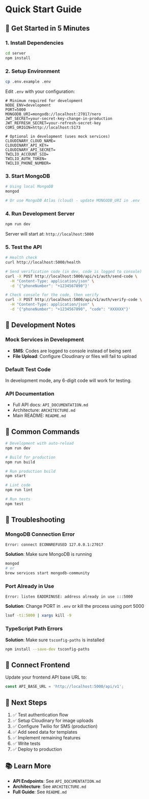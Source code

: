 # Quick Start Guide

## 🚀 Get Started in 5 Minutes

### 1. Install Dependencies
```bash
cd server
npm install
```

### 2. Setup Environment
```bash
cp .env.example .env
```

Edit `.env` with your configuration:
```env
# Minimum required for development
NODE_ENV=development
PORT=5000
MONGODB_URI=mongodb://localhost:27017/nero
JWT_SECRET=your-secret-key-change-in-production
JWT_REFRESH_SECRET=your-refresh-secret-key
CORS_ORIGIN=http://localhost:5173

# Optional in development (uses mock services)
CLOUDINARY_CLOUD_NAME=
CLOUDINARY_API_KEY=
CLOUDINARY_API_SECRET=
TWILIO_ACCOUNT_SID=
TWILIO_AUTH_TOKEN=
TWILIO_PHONE_NUMBER=
```

### 3. Start MongoDB
```bash
# Using local MongoDB
mongod

# Or use MongoDB Atlas (cloud) - update MONGODB_URI in .env
```

### 4. Run Development Server
```bash
npm run dev
```

Server will start at: `http://localhost:5000`

### 5. Test the API
```bash
# Health check
curl http://localhost:5000/health

# Send verification code (in dev, code is logged to console)
curl -X POST http://localhost:5000/api/v1/auth/send-code \
  -H "Content-Type: application/json" \
  -d '{"phoneNumber": "+1234567890"}'

# Check console for the code, then verify
curl -X POST http://localhost:5000/api/v1/auth/verify-code \
  -H "Content-Type: application/json" \
  -d '{"phoneNumber": "+1234567890", "code": "XXXXXX"}'
```

## 📝 Development Notes

### Mock Services in Development
- **SMS**: Codes are logged to console instead of being sent
- **File Upload**: Configure Cloudinary or files will fail to upload

### Default Test Code
In development mode, any 6-digit code will work for testing.

### API Documentation
- Full API docs: `API_DOCUMENTATION.md`
- Architecture: `ARCHITECTURE.md`
- Main README: `README.md`

## 🔧 Common Commands

```bash
# Development with auto-reload
npm run dev

# Build for production
npm run build

# Run production build
npm start

# Lint code
npm run lint

# Run tests
npm test
```

## 🐛 Troubleshooting

### MongoDB Connection Error
```
Error: connect ECONNREFUSED 127.0.0.1:27017
```
**Solution**: Make sure MongoDB is running
```bash
mongod
# or
brew services start mongodb-community
```

### Port Already in Use
```
Error: listen EADDRINUSE: address already in use :::5000
```
**Solution**: Change PORT in `.env` or kill the process using port 5000
```bash
lsof -ti:5000 | xargs kill -9
```

### TypeScript Path Errors
**Solution**: Make sure `tsconfig-paths` is installed
```bash
npm install --save-dev tsconfig-paths
```

## 📱 Connect Frontend

Update your frontend API base URL to:
```typescript
const API_BASE_URL = 'http://localhost:5000/api/v1';
```

## 🎯 Next Steps

1. ✅ Test authentication flow
2. ✅ Setup Cloudinary for image uploads
3. ✅ Configure Twilio for SMS (production)
4. ✅ Add seed data for templates
5. ✅ Implement remaining features
6. ✅ Write tests
7. ✅ Deploy to production

## 📚 Learn More

- **API Endpoints**: See `API_DOCUMENTATION.md`
- **Architecture**: See `ARCHITECTURE.md`
- **Full Guide**: See `README.md`
